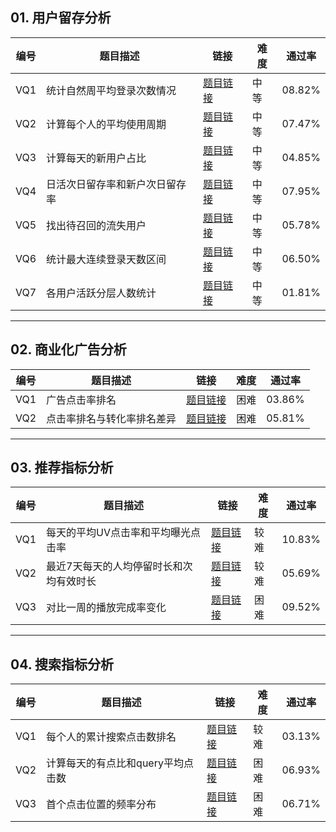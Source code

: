 ## 01. 用户留存分析

| 编号 | 题目描述                                 | 链接                                                                                                      | 难度  | 通过率   |
|------|------------------------------------------|-----------------------------------------------------------------------------------------------------------|-------|----------|
| VQ1  | 统计自然周平均登录次数情况               | [题目链接](https://www.nowcoder.com/practice/4655e5dfa8f64166875d6f77558a1fc8?tpId=350&tqId=10201292&ru=/exam/oj/ta&qru=/ta/vip-number-of-points/question-ranking&sourceUrl=%2Fexam%2Foj%2Fta%3Fpage%3D1%26tpId%3D13%26type%3D13) | 中等  | 08.82%   |
| VQ2  | 计算每个人的平均使用周期                 | [题目链接](https://www.nowcoder.com/practice/8487dea5a48f4d14a4b7f69ee6f4c7cc?tpId=350&tqId=10201297&ru=/exam/oj/ta&qru=/ta/vip-number-of-points/question-ranking&sourceUrl=%2Fexam%2Foj%2Fta%3Fpage%3D1%26tpId%3D13%26type%3D13) | 中等  | 07.47%   |
| VQ3  | 计算每天的新用户占比                     | [题目链接](https://www.nowcoder.com/practice/c95ddc4968044035853c22e000a0ec21?tpId=350&tqId=10201300&ru=/exam/oj/ta&qru=/ta/vip-number-of-points/question-ranking&sourceUrl=%2Fexam%2Foj%2Fta%3Fpage%3D1%26tpId%3D13%26type%3D13) | 中等  | 04.85%   |
| VQ4  | 日活次日留存率和新户次日留存率           | [题目链接](https://www.nowcoder.com/practice/d761c086777845f78e793341474c8ea6?tpId=350&tqId=10203073&ru=/exam/oj/ta&qru=/ta/vip-number-of-points/question-ranking&sourceUrl=%2Fexam%2Foj%2Fta%3Fpage%3D1%26tpId%3D13%26type%3D13) | 中等  | 07.95%   |
| VQ5  | 找出待召回的流失用户                     | [题目链接](https://www.nowcoder.com/practice/74ec0a3766bf480ab7690486943678a4?tpId=350&tqId=10203083&ru=/exam/oj/ta&qru=/ta/vip-number-of-points/question-ranking&sourceUrl=%2Fexam%2Foj%2Fta%3Fpage%3D1%26tpId%3D13%26type%3D13) | 中等  | 05.78%   |
| VQ6  | 统计最大连续登录天数区间                 | [题目链接](https://www.nowcoder.com/practice/a6b5dc2f033c4d8eb3c481e25dd74481?tpId=350&tqId=10203091&ru=/exam/oj/ta&qru=/ta/vip-number-of-points/question-ranking&sourceUrl=%2Fexam%2Foj%2Fta%3Fpage%3D1%26tpId%3D13%26type%3D13) | 中等  | 06.50%   |
| VQ7  | 各用户活跃分层人数统计                   | [题目链接](https://www.nowcoder.com/practice/d76cc30d1af9465abeff3ad663d7e60e?tpId=350&tqId=10209944&ru=/exam/oj/ta&qru=/ta/vip-number-of-points/question-ranking&sourceUrl=%2Fexam%2Foj%2Fta%3Fpage%3D1%26tpId%3D13%26type%3D13) | 中等  | 01.81%   |

---

## 02. 商业化广告分析

| 编号 | 题目描述                                 | 链接                                                                                                      | 难度  | 通过率   |
|------|------------------------------------------|-----------------------------------------------------------------------------------------------------------|-------|----------|
| VQ1  | 广告点击率排名                           | [题目链接](https://www.nowcoder.com/practice/489a4e583a4549ba8d788212469276e6?tpId=350&tqId=10222164&ru=/exam/oj/ta&qru=/ta/vip-number-of-points/question-ranking&sourceUrl=%2Fexam%2Foj%2Fta%3Fpage%3D1%26tpId%3D13%26type%3D13) | 困难  | 03.86%   |
| VQ2  | 点击率排名与转化率排名差异               | [题目链接](https://www.nowcoder.com/practice/45edb549dffd45aa9de9f31b79ec80b9?tpId=350&tqId=10222170&ru=/exam/oj/ta&qru=/ta/vip-number-of-points/question-ranking&sourceUrl=%2Fexam%2Foj%2Fta%3Fpage%3D1%26tpId%3D13%26type%3D13) | 困难  | 05.81%   |

---

## 03. 推荐指标分析

| 编号 | 题目描述                                 | 链接                                                                                                      | 难度  | 通过率   |
|------|------------------------------------------|-----------------------------------------------------------------------------------------------------------|-------|----------|
| VQ1  | 每天的平均UV点击率和平均曝光点击率       | [题目链接](https://www.nowcoder.com/practice/cfbdb30f02e74d31beeddb0ad5521791?tpId=350&tqId=10222172&ru=/exam/oj/ta&qru=/ta/vip-number-of-points/question-ranking&sourceUrl=%2Fexam%2Foj%2Fta%3Fpage%3D1%26tpId%3D13%26type%3D13) | 较难  | 10.83%   |
| VQ2  | 最近7天每天的人均停留时长和次均有效时长 | [题目链接](https://www.nowcoder.com/practice/7c0a23de67ad433e9fe6389afabd3496?tpId=350&tqId=10253162&ru=/exam/oj/ta&qru=/ta/vip-number-of-points/question-ranking&sourceUrl=%2Fexam%2Foj%2Fta%3Fpage%3D1%26tpId%3D13%26type%3D13) | 较难  | 05.69%   |
| VQ3  | 对比一周的播放完成率变化                 | [题目链接](https://www.nowcoder.com/practice/47852dbdf412481198597eaa1505ecd6?tpId=350&tqId=10253169&ru=/exam/oj/ta&qru=/ta/vip-number-of-points/question-ranking&sourceUrl=%2Fexam%2Foj%2Fta%3Fpage%3D1%26tpId%3D13%26type%3D13) | 困难  | 09.52%   |

---

## 04. 搜索指标分析

| 编号 | 题目描述                                 | 链接                                                                                                      | 难度  | 通过率   |
|------|------------------------------------------|-----------------------------------------------------------------------------------------------------------|-------|----------|
| VQ1  | 每个人的累计搜索点击数排名               | [题目链接](https://www.nowcoder.com/practice/e66514c25a814029995313962cd44d62?tpId=350&tqId=10254026&ru=/exam/oj/ta&qru=/ta/vip-number-of-points/question-ranking&sourceUrl=%2Fexam%2Foj%2Fta%3Fpage%3D1%26tpId%3D13%26type%3D13) | 较难  | 03.13%   |
| VQ2  | 计算每天的有点比和query平均点击数       | [题目链接](https://www.nowcoder.com/practice/6dbd771ff92b4c6db334714c01718101?tpId=350&tqId=10254030&ru=/exam/oj/ta&qru=/ta/vip-number-of-points/question-ranking&sourceUrl=%2Fexam%2Foj%2Fta%3Fpage%3D1%26tpId%3D13%26type%3D13) | 困难  | 06.93%   |
| VQ3  | 首个点击位置的频率分布                   | [题目链接](https://www.nowcoder.com/practice/81fef8ec0fe244cc9548883d28d48bd1?tpId=350&tqId=10254031&ru=/exam/oj/ta&qru=/ta/vip-number-of-points/question-ranking&sourceUrl=%2Fexam%2Foj%2Fta%3Fpage%3D1%26tpId%3D13%26type%3D13) | 困难  | 06.71%   |
